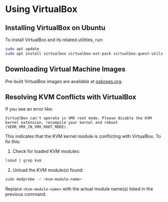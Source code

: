 # Using VirtualBox

## Installing VirtualBox on Ubuntu

To install VirtualBox and its related utilities, run:

```sh
sudo apt update
sudo apt install virtualbox virtualbox-ext-pack virtualbox-guest-utils
```

## Downloading Virtual Machine Images

Pre-built VirtualBox images are available at [osboxes.org](https://www.osboxes.org/virtualbox-images/).

## Resolving KVM Conflicts with VirtualBox

If you see an error like:

```
VirtualBox can't operate in VMX root mode. Please disable the KVM kernel extension, recompile your kernel and reboot (VERR_VMX_IN_VMX_ROOT_MODE).
```

This indicates that the KVM kernel module is conflicting with VirtualBox. To fix this:

1. Check for loaded KVM modules:
  ```sh
  lsmod | grep kvm
  ```
2. Unload the KVM module(s) found:
  ```sh
  sudo modprobe -r <kvm-module-name>
  ```

Replace `<kvm-module-name>` with the actual module name(s) listed in the previous command.
